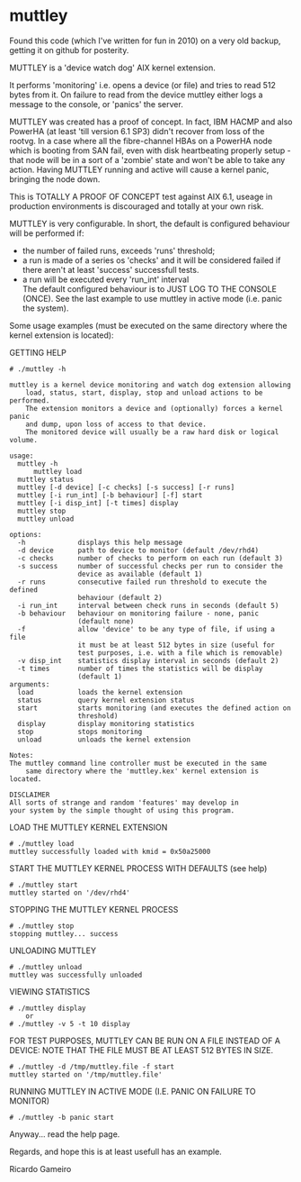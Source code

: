 # muttley

Found this code (which I've written for fun in 2010) on a very old backup, getting it on github for posterity.

MUTTLEY is a 'device watch dog' AIX kernel extension.

It performs 'monitoring' i.e. opens a device (or file) and tries to read 512
bytes from it. On failure to read from the device muttley either logs a
message to the console, or 'panics' the server.

MUTTLEY was created has a proof of concept. In fact, IBM HACMP and also
PowerHA (at least 'till version 6.1 SP3) didn't recover from loss of the rootvg.
In a case where all the fibre-channel HBAs on a PowerHA node which is booting
from SAN fail, even with disk heartbeating properly setup - that node will be 
in a sort of a 'zombie' state and won't be able to take any action. Having 
MUTTLEY running and active will cause a kernel panic, bringing the node down.

This is TOTALLY A PROOF OF CONCEPT test against AIX 6.1, useage in production
environments is discouraged and totally at your own risk.

MUTTLEY is very configurable. In short, the default is configured behaviour
will be performed if:
- the number of failed runs, exceeds 'runs' threshold;
- a run is made of a series os 'checks' and it will be considered failed
if there aren't at least 'success' successfull tests.
- a run will be executed every 'run_int' interval	
The default configured behaviour is to JUST LOG TO THE CONSOLE (ONCE).
See the last example to use muttley in active mode (i.e. panic the system).

Some usage examples (must be executed on the same directory where the kernel 
extension is located):

GETTING HELP

	# ./muttley -h

	muttley is a kernel device monitoring and watch dog extension allowing
    	load, status, start, display, stop and unload actions to be performed.
    	The extension monitors a device and (optionally) forces a kernel panic
    	and dump, upon loss of access to that device.
    	The monitored device will usually be a raw hard disk or logical volume.

	usage:
	  muttley -h
    	  muttley load
	  muttley status
	  muttley [-d device] [-c checks] [-s success] [-r runs]
	  muttley [-i run_int] [-b behaviour] [-f] start
	  muttley [-i disp_int] [-t times] display
	  muttley stop
	  muttley unload
	  
	options:
	  -h             displays this help message
	  -d device      path to device to monitor (default /dev/rhd4)
	  -c checks      number of checks to perform on each run (default 3)
	  -s success     number of successful checks per run to consider the
	                 device as available (default 1)
	  -r runs        consecutive failed run threshold to execute the defined
	                 behaviour (default 2)
	  -i run_int     interval between check runs in seconds (default 5)
	  -b behaviour   behaviour on monitoring failure - none, panic
	                 (default none)
	  -f             allow 'device' to be any type of file, if using a file
	                 it must be at least 512 bytes in size (useful for
	                 test purposes, i.e. with a file which is removable)
	  -v disp_int    statistics display interval in seconds (default 2)
	  -t times       number of times the statistics will be display
	                 (default 1)
	arguments:
	  load           loads the kernel extension
	  status         query kernel extension status
	  start          starts monitoring (and executes the defined action on
	                 threshold)
	  display        display monitoring statistics
	  stop           stops monitoring
	  unload         unloads the kernel extension
	
	Notes:
	The muttley command line controller must be executed in the same
        same directory where the 'muttley.kex' kernel extension is located.

	DISCLAIMER
	All sorts of strange and random 'features' may develop in
	your system by the simple thought of using this program.

LOAD THE MUTTLEY KERNEL EXTENSION

	# ./muttley load  
	muttley successfully loaded with kmid = 0x50a25000

START THE MUTTLEY KERNEL PROCESS WITH DEFAULTS (see help) 

	# ./muttley start 
	muttley started on '/dev/rhd4'

STOPPING THE MUTTLEY KERNEL PROCESS 

	# ./muttley stop
	stopping muttley... success

UNLOADING MUTTLEY

	# ./muttley unload
	muttley was successfully unloaded

VIEWING STATISTICS

	# ./muttley display
		or
	# ./muttley -v 5 -t 10 display
	
FOR TEST PURPOSES, MUTTLEY CAN BE RUN ON A FILE INSTEAD OF A DEVICE:
NOTE THAT THE FILE MUST BE AT LEAST 512 BYTES IN SIZE.
	
	# ./muttley -d /tmp/muttley.file -f start
	muttley started on '/tmp/muttley.file'

RUNNING MUTTLEY IN ACTIVE MODE (I.E. PANIC ON FAILURE TO MONITOR)

	# ./muttley -b panic start

Anyway... read the help page.

Regards, and hope this is at least usefull has an example.

Ricardo Gameiro
